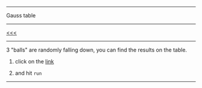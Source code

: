 
---

Gauss table

---

[<<<](https://github.com/ttltrk/PRG/blob/master/PY/APP/APPS_PY.MD)

---

3 "balls" are randomly falling down, you can find the results on the table.

1. click on the [link](https://repl.it/NL5o/0)

2. and hit ```run```

---

